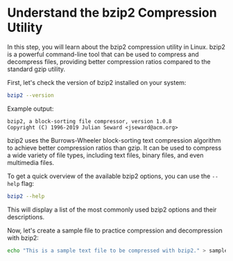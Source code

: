 # Understand the bzip2 Compression Utility

In this step, you will learn about the bzip2 compression utility in Linux. bzip2 is a powerful command-line tool that can be used to compress and decompress files, providing better compression ratios compared to the standard gzip utility.

First, let's check the version of bzip2 installed on your system:

```bash
bzip2 --version
```

Example output:

```
bzip2, a block-sorting file compressor, version 1.0.8
Copyright (C) 1996-2019 Julian Seward <jseward@acm.org>
```

bzip2 uses the Burrows-Wheeler block-sorting text compression algorithm to achieve better compression ratios than gzip. It can be used to compress a wide variety of file types, including text files, binary files, and even multimedia files.

To get a quick overview of the available bzip2 options, you can use the `--help` flag:

```bash
bzip2 --help
```

This will display a list of the most commonly used bzip2 options and their descriptions.

Now, let's create a sample file to practice compression and decompression with bzip2:

```bash
echo "This is a sample text file to be compressed with bzip2." > sample.txt
```
